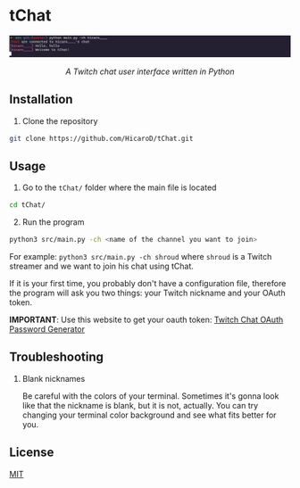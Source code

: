 # tChat

<div align="center">
 <img src="./img/new_version.png">
 <p> <i> A Twitch chat user interface written in Python </i> </p>
</div>

## Installation

1. Clone the repository
```bash
git clone https://github.com/HicaroD/tChat.git
```

## Usage

1. Go to the `tChat/` folder where the main file is located
```bash
cd tChat/
```

2. Run the program
```bash
python3 src/main.py -ch <name of the channel you want to join>
```

For example: `python3 src/main.py -ch shroud` where `shroud` is a Twitch streamer and we want to join his chat using tChat.

If it is your first time, you probably don't have a configuration file, therefore the program will ask you two things: your Twitch nickname and your OAuth token.

**IMPORTANT**: Use this website to get your oauth token: [Twitch Chat OAuth Password Generator](https://twitchapps.com/tmi/)

## Troubleshooting

1. Blank nicknames

   Be careful with the colors of your terminal. Sometimes it's gonna look like that the nickname is blank, but it is not, actually. You can try changing your terminal color background and see what fits better for you.

## License
[MIT](./LICENSE)